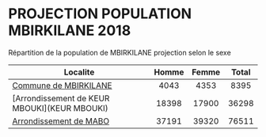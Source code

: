 # PROJECTION POPULATION MBIRKILANE 2018
	
Répartition de la population de MBIRKILANE projection selon le sexe
	
| Localite  | Homme | Femme | Total |
| --------- |:-----:|:-----:|:-----:|
| [Commune de MBIRKILANE](MBIRKILANE) | 4043 | 4353 | 8395 |
| [Arrondissement de KEUR MBOUKI](KEUR MBOUKI) | 18398 | 17900 | 36298 |
| [Arrondissement de MABO](MABO) | 37191 | 39320 | 76511 |
